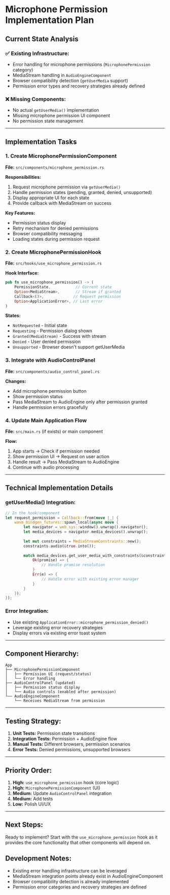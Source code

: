# Microphone Permission Implementation Plan

## Current State Analysis

### ✅ Existing Infrastructure:
- Error handling for microphone permissions (`MicrophonePermission` category)
- MediaStream handling in `AudioEngineComponent` 
- Browser compatibility detection (`getUserMedia` support)
- Permission error types and recovery strategies already defined

### ❌ Missing Components:
- No actual `getUserMedia()` implementation
- Missing microphone permission UI component  
- No permission state management

---

## Implementation Tasks

### 1. Create MicrophonePermissionComponent
**File:** `src/components/microphone_permission.rs`

**Responsibilities:**
1. Request microphone permission via `getUserMedia()`
2. Handle permission states (pending, granted, denied, unsupported)
3. Display appropriate UI for each state
4. Provide callback with MediaStream on success

**Key Features:**
- Permission status display
- Retry mechanism for denied permissions
- Browser compatibility messaging  
- Loading states during permission request

### 2. Create MicrophonePermissionHook
**File:** `src/hooks/use_microphone_permission.rs`

**Hook Interface:**
```rust
pub fn use_microphone_permission() -> (
    PermissionState,           // Current state
    Option<MediaStream>,       // Stream if granted
    Callback<()>,             // Request permission
    Option<ApplicationError>, // Last error
)
```

**States:**
- `NotRequested` - Initial state
- `Requesting` - Permission dialog shown
- `Granted(MediaStream)` - Success with stream
- `Denied` - User denied permission
- `Unsupported` - Browser doesn't support getUserMedia

### 3. Integrate with AudioControlPanel
**File:** `src/components/audio_control_panel.rs`

**Changes:**
- Add microphone permission button
- Show permission status
- Pass MediaStream to AudioEngine only after permission granted
- Handle permission errors gracefully

### 4. Update Main Application Flow
**File:** `src/main.rs` (if exists) or main component

**Flow:**
1. App starts → Check if permission needed
2. Show permission UI → Request on user action
3. Handle result → Pass MediaStream to AudioEngine
4. Continue with audio processing

---

## Technical Implementation Details

### getUserMedia() Integration:
```rust
// In the hook/component
let request_permission = Callback::from(move |_| {
    wasm_bindgen_futures::spawn_local(async move {
        let navigator = web_sys::window().unwrap().navigator();
        let media_devices = navigator.media_devices().unwrap();
        
        let mut constraints = MediaStreamConstraints::new();
        constraints.audio(&true.into());
        
        match media_devices.get_user_media_with_constraints(&constraints) {
            Ok(promise) => {
                // Handle promise resolution
            }
            Err(e) => {
                // Handle error with existing error manager
            }
        }
    });
});
```

### Error Integration:
- Use existing `ApplicationError::microphone_permission_denied()`
- Leverage existing error recovery strategies
- Display errors via existing error toast system

---

## Component Hierarchy:
```
App
├── MicrophonePermissionComponent
│   ├── Permission UI (request/status)
│   └── Error handling
├── AudioControlPanel (updated)
│   ├── Permission status display
│   └── Audio controls (enabled after permission)
└── AudioEngineComponent
    └── Receives MediaStream from permission
```

---

## Testing Strategy:
1. **Unit Tests:** Permission state transitions
2. **Integration Tests:** Permission + AudioEngine flow  
3. **Manual Tests:** Different browsers, permission scenarios
4. **Error Tests:** Denied permissions, unsupported browsers

---

## Priority Order:
1. **High:** `use_microphone_permission` hook (core logic)
2. **High:** `MicrophonePermissionComponent` (UI)
3. **Medium:** Update `AudioControlPanel` integration
4. **Medium:** Add tests
5. **Low:** Polish UI/UX

---

## Next Steps:
Ready to implement? Start with the `use_microphone_permission` hook as it provides the core functionality that other components will depend on.

## Development Notes:
- Existing error handling infrastructure can be leveraged
- MediaStream integration points already exist in AudioEngineComponent
- Browser compatibility detection is already implemented
- Permission error categories and recovery strategies are defined 